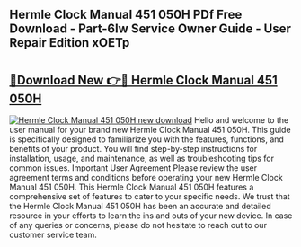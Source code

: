 ## Hermle Clock Manual 451 050H PDf Free Download - Part-6Iw Service Owner Guide - User Repair Edition xOETp

# <h2><a href="http://bc80357.oget.top/?id=Hermle+Clock+Manual+451+050H">🔗Download New 👉🔴 Hermle Clock Manual 451 050H</a></h2>

[![Hermle Clock Manual 451 050H new download](https://i.imgur.com/5g1atiW.png)](http://bc80357.oget.top/?id=Hermle+Clock+Manual+451+050H)
Hello and welcome to the user manual for your brand new Hermle Clock Manual 451 050H. This guide is specifically designed to familiarize you with the features, functions, and benefits of your product. You will find step-by-step instructions for installation, usage, and maintenance, as well as troubleshooting tips for common issues. Important User Agreement Please review the user agreement terms and conditions before operating your new Hermle Clock Manual 451 050H. This Hermle Clock Manual 451 050H features a comprehensive set of features to cater to your specific needs. We trust that the Hermle Clock Manual 451 050H has been an accurate and detailed resource in your efforts to learn the ins and outs of your new device. In case of any queries or concerns, please do not hesitate to reach out to our customer service team.
